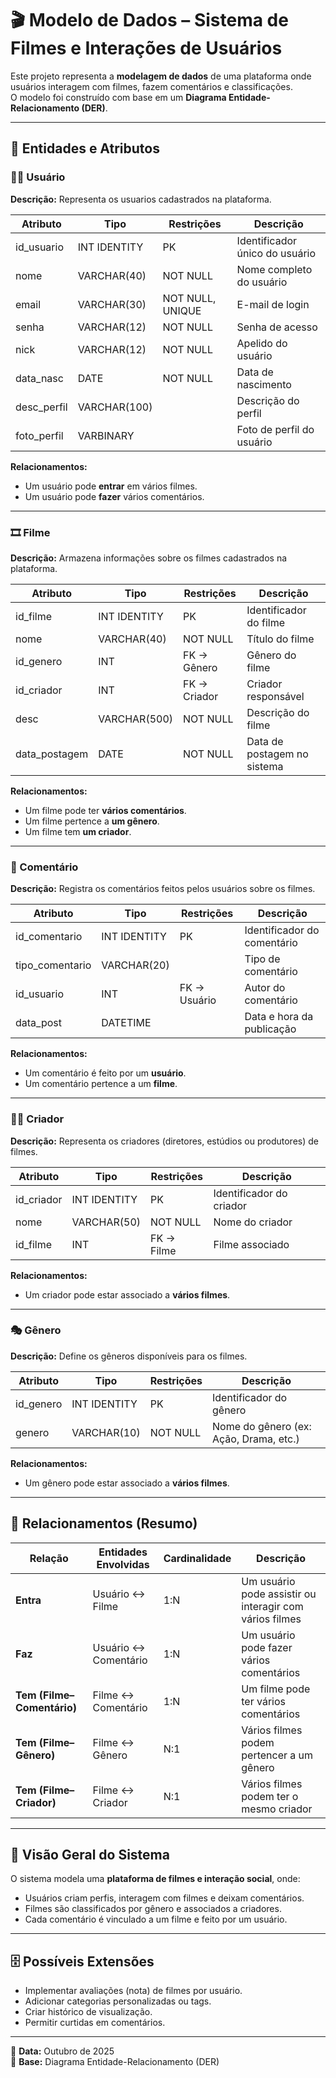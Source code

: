 # 🎬 Modelo de Dados – Sistema de Filmes e Interações de Usuários

Este projeto representa a **modelagem de dados** de uma plataforma onde usuários interagem com filmes, fazem comentários e classificações.  
O modelo foi construído com base em um **Diagrama Entidade-Relacionamento (DER)**.

---

## 🧩 Entidades e Atributos

### 🧑‍💻 Usuário
**Descrição:** Representa os usuarios cadastrados na plataforma.

|   Atributo  |     Tipo    | Restrições |          Descrição             |
|-------------|-------------|------------|--------------------------------|
| id_usuario  | INT IDENTITY| PK         | Identificador único do usuário |
| nome        | VARCHAR(40) | NOT NULL   | Nome completo do usuário       |
| email       | VARCHAR(30) | NOT NULL, UNIQUE | E-mail de login          |
| senha       | VARCHAR(12) | NOT NULL   | Senha de acesso                |
| nick        | VARCHAR(12) | NOT NULL   | Apelido do usuário             |
| data_nasc   | DATE        | NOT NULL   | Data de nascimento             |
| desc_perfil | VARCHAR(100)|            | Descrição do perfil            |
| foto_perfil | VARBINARY   |            | Foto de perfil do usuário      |

**Relacionamentos:**
- Um usuário pode **entrar** em vários filmes.  
- Um usuário pode **fazer** vários comentários.

---

### 🎞️ Filme
**Descrição:** Armazena informações sobre os filmes cadastrados na plataforma.

| Atributo  | Tipo         | Restrições |       Descrição        |
|-----------|--------------|------------|------------------------|
| id_filme  | INT IDENTITY | PK         | Identificador do filme |
| nome      | VARCHAR(40)  | NOT NULL   | Título do filme        |
| id_genero | INT          | FK → Gênero| Gênero do filme        |
| id_criador| INT          | FK → Criador| Criador responsável   |
| desc      | VARCHAR(500) | NOT NULL    | Descrição do filme    |
| data_postagem | DATE     | NOT NULL    | Data de postagem no sistema |

**Relacionamentos:**
- Um filme pode ter **vários comentários**.  
- Um filme pertence a **um gênero**.  
- Um filme tem **um criador**.

---

### 💬 Comentário
**Descrição:** Registra os comentários feitos pelos usuários sobre os filmes.

| Atributo        |     Tipo     | Restrições  |            Descrição        |
|-----------------|--------------|-------------|-----------------------------|
| id_comentario   | INT IDENTITY | PK          | Identificador do comentário |
| tipo_comentario | VARCHAR(20)  |             | Tipo de comentário          |
| id_usuario      | INT          | FK → Usuário| Autor do comentário         |
| data_post       | DATETIME     |             | Data e hora da publicação   |

**Relacionamentos:**
- Um comentário é feito por um **usuário**.  
- Um comentário pertence a um **filme**.

---

### 🧑‍🎨 Criador
**Descrição:** Representa os criadores (diretores, estúdios ou produtores) de filmes.

| Atributo   |     Tipo     | Restrições |       Descrição          |
|------------|--------------|------------|--------------------------|
| id_criador | INT IDENTITY | PK         | Identificador do criador |
| nome       | VARCHAR(50)  | NOT NULL   | Nome do criador          |
| id_filme   | INT          | FK → Filme | Filme associado          |

**Relacionamentos:**
- Um criador pode estar associado a **vários filmes**.

---

### 🎭 Gênero
**Descrição:** Define os gêneros disponíveis para os filmes.

| Atributo |     Tipo     | Restrições |              Descrição                 |
|----------|--------------|------------|----------------------------------------|
| id_genero| INT IDENTITY | PK         | Identificador do gênero                |
| genero   | VARCHAR(10)  | NOT NULL   | Nome do gênero (ex: Ação, Drama, etc.) |

**Relacionamentos:**
- Um gênero pode estar associado a **vários filmes**.

---

## 🔗 Relacionamentos (Resumo)

|  Relação  | Entidades Envolvidas | Cardinalidade | Descrição |
|-----------|----------------------|----------------|------------|
| **Entra** | Usuário ↔ Filme | 1:N | Um usuário pode assistir ou interagir com vários filmes |
| **Faz** | Usuário ↔ Comentário | 1:N | Um usuário pode fazer vários comentários |
| **Tem (Filme–Comentário)** | Filme ↔ Comentário | 1:N | Um filme pode ter vários comentários |
| **Tem (Filme–Gênero)** | Filme ↔ Gênero | N:1 | Vários filmes podem pertencer a um gênero |
| **Tem (Filme–Criador)** | Filme ↔ Criador | N:1 | Vários filmes podem ter o mesmo criador |

---

## 🧠 Visão Geral do Sistema

O sistema modela uma **plataforma de filmes e interação social**, onde:
- Usuários criam perfis, interagem com filmes e deixam comentários.  
- Filmes são classificados por gênero e associados a criadores.  
- Cada comentário é vinculado a um filme e feito por um usuário.  

---

## 🗄️ Possíveis Extensões

- Implementar avaliações (nota) de filmes por usuário.  
- Adicionar categorias personalizadas ou tags.  
- Criar histórico de visualização.  
- Permitir curtidas em comentários.

---

📅 **Data:** Outubro de 2025  
🧱 **Base:** Diagrama Entidade-Relacionamento (DER)

